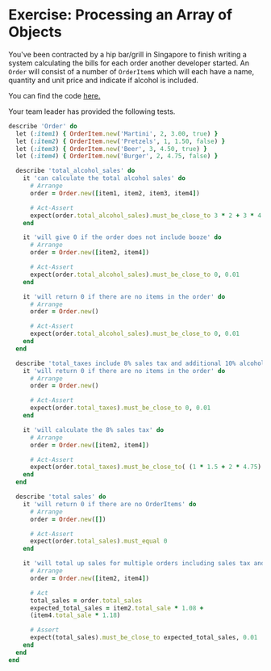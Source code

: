 # Exercise:  Processing an Array of Objects

You've been contracted by a hip bar/grill in Singapore to finish writing a system calculating the bills for each order another developer started.  An `Order` will consist of a number of `OrderItem`s which will each have a name, quantity and unit price and indicate if alcohol is included.

You can find the code [here.](sample_code/order.rb)

Your team leader has provided the following tests.

```ruby
describe 'Order' do
  let (:item1) { OrderItem.new('Martini', 2, 3.00, true) }
  let (:item2) { OrderItem.new('Pretzels', 1, 1.50, false) }
  let (:item3) { OrderItem.new('Beer', 3, 4.50, true) }
  let (:item4) { OrderItem.new('Burger', 2, 4.75, false) }

  describe 'total_alcohol_sales' do
    it 'can calculate the total alcohol sales' do
      # Arrange
      order = Order.new([item1, item2, item3, item4])

      # Act-Assert
      expect(order.total_alcohol_sales).must_be_close_to 3 * 2 + 3 * 4.5, 0.01
    end

    it 'will give 0 if the order does not include booze' do
      # Arrange
      order = Order.new([item2, item4])

      # Act-Assert
      expect(order.total_alcohol_sales).must_be_close_to 0, 0.01
    end

    it 'will return 0 if there are no items in the order' do
      # Arrange
      order = Order.new()

      # Act-Assert
      expect(order.total_alcohol_sales).must_be_close_to 0, 0.01
    end
  end

  describe 'total_taxes include 8% sales tax and additional 10% alcohol tax' do
    it 'will return 0 if there are no items in the order' do
      # Arrange
      order = Order.new()

      # Act-Assert
      expect(order.total_taxes).must_be_close_to 0, 0.01
    end

    it 'will calculate the 8% sales tax' do
      # Arrange
      order = Order.new([item2, item4])

      # Act-Assert
      expect(order.total_taxes).must_be_close_to( (1 * 1.5 + 2 * 4.75) * 0.08, 0.01)
    end
  end

  describe 'total sales' do
    it 'will return 0 if there are no OrderItems' do
      # Arrange
      order = Order.new([])

      # Act-Assert
      expect(order.total_sales).must_equal 0
    end

    it 'will total up sales for multiple orders including sales tax and alcohol taxes' do
      # Arrange
      order = Order.new([item2, item4])

      # Act
      total_sales = order.total_sales
      expected_total_sales = item2.total_sale * 1.08 +
      (item4.total_sale * 1.18)

      # Assert
      expect(total_sales).must_be_close_to expected_total_sales, 0.01
    end
  end
end
```
